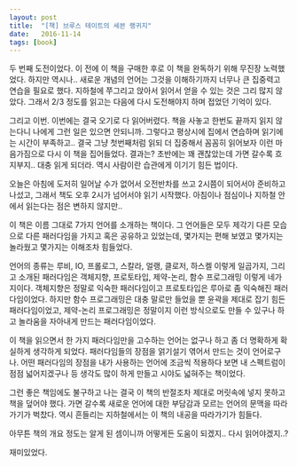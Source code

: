 ```yaml
---
layout: post
title:  "[책] 브루스 테이트의 세븐 랭귀지"
date:   2016-11-14
tags: [book]
---
```


두 번째 도전이었다. 이 전에 이 책을 구매한 후로 이 책을 완독하기 위해 무진장 노력했었다. 하지만 역시나.. 새로운 개념의 언어는 그것을 이해하기까지 너무나 큰 집중력고 연습을 필요로 했다. 지하철에 쭈그리고 앉아서 읽어서 얻을 수 있는 것은 그리 많지 않았다. 그래서 2/3 정도를 읽고는 다음에 다시 도전해야지 하며 접었던 기억이 있다. 

  그리고 이번. 이번에는 결국 오기로 다 읽어버렸다. 책을 사놓고 한번도 끝까지 읽지 않는다니 나에게 그런 일은 있으면 안되니까. 그렇다고 평상시에 집에서 연습하며 읽기에는 시간이 부족하고.. 결국 그냥 첫번째처럼 읽되 더 집중해서 꼼꼼히 읽어보자 이런 마음가짐으로 다시 이 책을 집어들었다. 결과는? 초반에는 꽤 괜찮았는데 가면 갈수록 흐지부지.. 대충 읽게 되더라. 역시 사람이란 습관에게 이기기 힘든 법이다. 

  오늘은 아침에 도저히 일어날 수가 없어서 오전반차를 쓰고 2시쯤이 되어서야 준비하고 나섰고, 그래서 책도 오후 2시가 넘어서야 읽기 시작했다. 아침이나 점심이나 지하철 안에서 읽는다는 점은 변하지 않지만.. 

  이 책은 이름 그대로 7가지 언어를 소개하는 책이다. 그 언어들은 모두 제각기 다른 모습으로 다른 패러다임을 가지고 혹은 공유하고 있었는데, 몇가지는 편해 보였고 몇가지는 놀라웠고 몇가지는 이해조차 힘들었다. 

  언어의 종류는 루비, IO, 프롤로그, 스칼라, 얼랭, 클로저, 하스켈 이렇게 일곱가지, 그리고 소개된 패러다임은 객체지향, 프로토타입, 제약-논리, 함수 프로그래밍 이렇게 네가지이다. 객체지향은 정말로 익숙한 패러다임이고 프로토타입은 루아로 좀 익숙해진 패러다임이었다. 하지만 함수 프로그래밍은 대충 말로만 들었을 뿐 윤곽을 제대로 잡기 힘든 패러다임이었고, 제약-논리 프로그래밍은 정말이지 이런 방식으로도 만들 수 있구나 하고 놀라움을 자아내게 만드는 패러다임이었다. 

  이 책을 읽으면서 한 가지 패러다임만을 고수하는 언어는 없구나 하고 좀 더 명확하게 확실하게 생각하게 되었다. 패러다임들의 장점을 얽기설기 엮어서 만드는 것이 언어로구나. 어떤 패러다임의 장점을 내가 사용하는 언어에 조금씩 적용하다 보면 내 스펙트럼이 점점 넓어지겠구나 등 생각도 많이 하게 만들고 시야도 넓혀주는 책이었다. 

  그런 좋은 책임에도 불구하고 나는 결국 이 책의 반절조차 제대로 머릿속에 넣지 못하고 책을 덮어야 했다. 가면 갈수록 새로운 언어에 대한 부담감과 모르는 언어의 문맥을 따라가기가 벅찼다. 역시 흔들리는 지하철에서는 이 책의 내공을 따라가기가 힘들다. 

  아무튼 책의 개요 정도는 알게 된 셈이니까 어떻게든 도움이 되겠지.. 다시 읽어야겠지..? 

  재미있었다.
